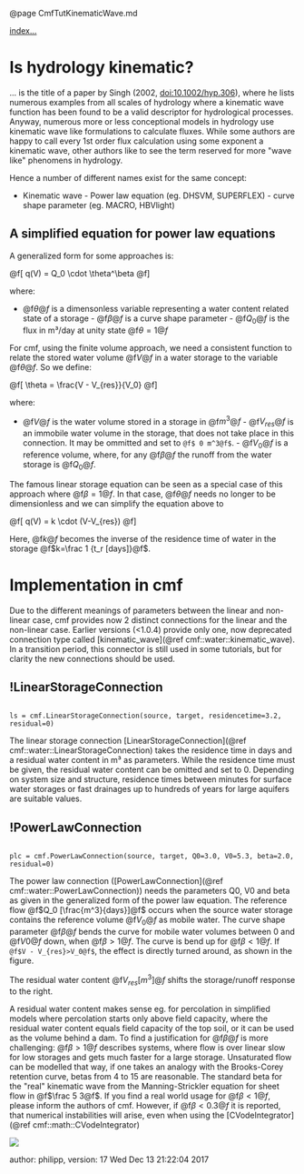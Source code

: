 @page CmfTutKinematicWave.md

[index...](CmfTutStart.md)

# Is hydrology kinematic?

... is the title of a paper by Singh (2002, <doi:10.1002/hyp.306>),
where he lists numerous examples from all scales of hydrology where a
kinematic wave function has been found to be a valid descriptor for
hydrological processes. Anyway, numerous more or less conceptional
models in hydrology use kinematic wave like formulations to calculate
fluxes. While some authors are happy to call every 1st order flux
calculation using some exponent a kinematic wave, other authors like to
see the term reserved for more "wave like" phenomens in hydrology.

Hence a number of different names exist for the same concept:

- Kinematic wave - Power law equation (eg. DHSVM, SUPERFLEX) - curve
shape parameter (eg. MACRO, HBVlight)

## A simplified equation for power law equations

A generalized form for some approaches is:


@f[
q(V) = Q_0 \cdot \theta^\beta
@f]

where:

- @f$\theta@f$ is a dimensonless variable representing a water
content related state of a storage - @f$\beta@f$ is a curve shape
parameter - @f$Q_0@f$ is the flux in m³/day at unity state
@f$\theta=1@f$

For cmf, using the finite volume approach, we need a consistent function
to relate the stored water volume @f$V@f$ in a water storage to the
variable @f$\theta@f$. So we define:


@f[
\theta = \frac{V - V_{res}}{V_0}
@f]

where:

- @f$V@f$ is the water volume stored in a storage in @f$m^3@f$ -
@f$V_{res}@f$ is an immobile water volume in the storage, that does
not take place in this connection. It may be ommitted and set to `@f$ 0
m^3@f$`. - @f$V_0@f$ is a reference volume, where, for any
@f$\beta@f$ the runoff from the water storage is @f$Q_0@f$.

The famous linear storage equation can be seen as a special case of this
approach where @f$\beta=1@f$. In that case, @f$\theta@f$ needs no
longer to be dimensionless and we can simplify the equation above to


@f[
q(V) = k \cdot (V-V_{res})
@f]

Here, @f$k@f$ becomes the inverse of the residence time of water in
the storage @f$k=\frac 1 {t_r [days]}@f$.

# Implementation in cmf

Due to the different meanings of parameters between the linear and
non-linear case, cmf provides now 2 distinct connections for the linear
and the non-linear case. Earlier versions (<1.0.4) provide only one,
now deprecated connection type called
[kinematic_wave](@ref cmf::water::kinematic_wave). In a transition
period, this connector is still used in some tutorials, but for clarity
the new connections should be used.

## \!LinearStorageConnection

``` {.py}

ls = cmf.LinearStorageConnection(source, target, residencetime=3.2, residual=0)
```

The linear storage connection
[LinearStorageConnection](@ref cmf::water::LinearStorageConnection)
takes the residence time in days and a residual water content in m³ as
parameters. While the residence time must be given, the residual water
content can be omitted and set to 0. Depending on system size and
structure, residence times between minutes for surface water storages or
fast drainages up to hundreds of years for large aquifers are suitable
values.

## \!PowerLawConnection

``` {.py}

plc = cmf.PowerLawConnection(source, target, Q0=3.0, V0=5.3, beta=2.0, residual=0)
```

The power law connection
([PowerLawConnection](@ref cmf::water::PowerLawConnection)) needs the
parameters Q0, V0 and beta as given in the generalized form of the power
law equation. The reference flow @f$Q_0 [\frac{m^3}{days}]@f$ occurs
when the source water storage contains the reference volume @f$V_0@f$
as mobile water. The curve shape parameter @f$\beta@f$ bends the curve
for mobile water volumes between 0 and @f$V0@f$ down, when
@f$\beta>1@f$. The curve is bend up for @f$\beta<1@f$. If `@f$V -
V_{res}>V_0@f$`, the effect is directly turned around, as shown in the
figure.

The residual water content @f$V_{res} [m^3]@f$ shifts the
storage/runoff response to the right.

A residual water content makes sense eg. for percolation in simplified
models where percolation starts only above field capacity, where the
residual water content equals field capacity of the top soil, or it can
be used as the volume behind a dam. To find a justification for
@f$\beta@f$ is more challenging: @f$\beta>1@f$ describes systems,
where flow is over linear slow for low storages and gets much faster for
a large storage. Unsaturated flow can be modelled that way, if one takes
an analogy with the Brooks-Corey retention curve, betas from 4 to 15 are
reasonable. The standard beta for the "real" kinematic wave from the
Manning-Strickler equation for sheet flow in @f$\frac 5 3@f$. If you
find a real world usage for @f$\beta<1@f$, please inform the authors
of cmf. However, if @f$\beta<0.3@f$ it is reported, that numerical
instabilities will arise, even when using the
[CVodeIntegrator](@ref cmf::math::CVodeIntegrator)

![](PowerLawConnection.png)

author: philipp, version: 17 Wed Dec 13 21:22:04 2017
